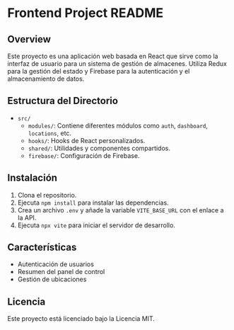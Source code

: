 # Frontend Project README

## Overview

Este proyecto es una aplicación web basada en React que sirve como la interfaz de usuario para un sistema de gestión de almacenes. Utiliza Redux para la gestión del estado y Firebase para la autenticación y el almacenamiento de datos.

## Estructura del Directorio

-   `src/`
    -   `modules/`: Contiene diferentes módulos como `auth`, `dashboard`, `locations`, etc.
    -   `hooks/`: Hooks de React personalizados.
    -   `shared/`: Utilidades y componentes compartidos.
    -   `firebase/`: Configuración de Firebase.

## Instalación

1. Clona el repositorio.
2. Ejecuta `npm install` para instalar las dependencias.
3. Crea un archivo `.env` y añade la variable `VITE_BASE_URL` con el enlace a la API.
4. Ejecuta `npx vite` para iniciar el servidor de desarrollo.

## Características

-   Autenticación de usuarios
-   Resumen del panel de control
-   Gestión de ubicaciones

## Licencia

Este proyecto está licenciado bajo la Licencia MIT.
